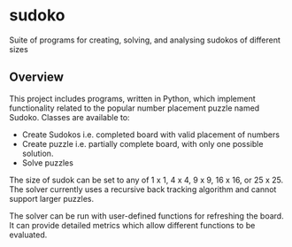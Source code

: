 # sudoko
Suite of programs for creating, solving, and analysing sudokos of different sizes

## Overview
This project includes programs, written in Python, which implement functionality related to the popular number placement puzzle named Sudoko.  Classes are available to:
* Create Sudokos i.e. completed board with valid placement of numbers
* Create puzzle i.e. partially complete board, with only one possible solution.
* Solve puzzles

The size of sudok can be set to any of 1 x 1, 4 x 4, 9 x 9, 16 x 16, or 25 x 25. The solver currently uses a recursive back tracking algorithm and cannot support larger puzzles.

The solver can be run with user-defined functions for refreshing the board. It can provide detailed metrics which allow different functions to be evaluated.
